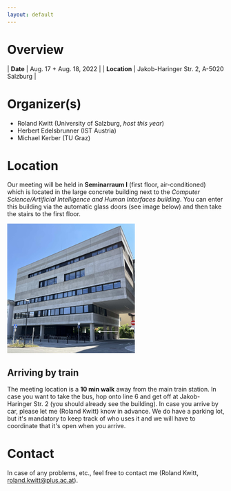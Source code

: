 ```yaml
---
layout: default
---
```


# Overview

| **Date**     | Aug. 17 + Aug. 18, 2022 |
| **Location** | Jakob-Haringer Str. 2, A-5020 Salzburg |

# Organizer(s)

- Roland Kwitt (University of Salzburg, *host this year*)
- Herbert Edelsbrunner (IST Austria)
- Michael Kerber (TU Graz)

# Location

Our meeting will be held in **Seminarraum I** (first floor, air-conditioned) which is located in the large concrete building next to the *Computer Science/Artificial Intelligence and Human Interfaces building*. You can enter this building via the automatic glass doors (see image below) and then take the stairs to the first floor. 

<img src="/assets/images/building.jpg" alt="Location" height="300px" />

## Arriving by train

The meeting location is a **10 min walk** away from the main train station. In case you want to take the 
bus, hop onto line 6 and get off at Jakob-Haringer Str. 2 (you should already see the building).
In case you arrive by car, please let me (Roland Kwitt) know in advance. We do have a parking lot, but it's mandatory to keep track of who uses it and we will have to coordinate that it's open when you arrive.

# Contact

In case of any problems, etc., feel free to contact me (Roland Kwitt, roland.kwitt@plus.ac.at).